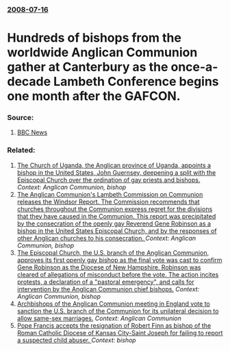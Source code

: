 ### [2008-07-16](/news/2008/07/16/index.md)

#  Hundreds of bishops from the worldwide Anglican Communion gather at Canterbury as the once-a-decade Lambeth Conference begins one month after the GAFCON. 




### Source:

1. [BBC News](http://news.bbc.co.uk/2/hi/uk_news/7474525.stm)

### Related:

1. [ The Church of Uganda, the Anglican province of Uganda, appoints a bishop in the United States, John Guernsey, deepening a split with the Episcopal Church over the ordination of gay priests and bishops. ](/news/2007/09/1/the-church-of-uganda-the-anglican-province-of-uganda-appoints-a-bishop-in-the-united-states-john-guernsey-deepening-a-split-with-the-ep.md) _Context: Anglican Communion, bishop_
2. [ The Anglican Communion's Lambeth Commission on Communion releases the Windsor Report. The Commission recommends that churches throughout the Communion express regret for the divisions that they have caused in the Communion. This report was precipitated by the consecration of the openly gay Reverend Gene Robinson as a bishop in the United States Episcopal Church, and by the responses of other Anglican churches to his consecration. ](/news/2004/10/18/the-anglican-communion-s-lambeth-commission-on-communion-releases-the-windsor-report-the-commission-recommends-that-churches-throughout-th.md) _Context: Anglican Communion, bishop_
3. [ The Episcopal Church, the U.S. branch of the Anglican Communion, approves its first openly gay bishop as the final vote was cast to confirm Gene Robinson as the Diocese of New Hampshire. Robinson was cleared of allegations of misconduct before the vote. The action incites protests, a declaration of a "pastoral emergency", and calls for intervention by the Anglican Communion chief bishops.](/news/2003/08/5/the-episcopal-church-the-u-s-branch-of-the-anglican-communion-approves-its-first-openly-gay-bishop-as-the-final-vote-was-cast-to-confirm.md) _Context: Anglican Communion, bishop_
4. [Archbishops of the Anglican Communion meeting in England vote to sanction the U.S. branch of the Communion for its unilateral decision to allow same-sex marriages.](/news/2016/01/14/archbishops-of-the-anglican-communion-meeting-in-england-vote-to-sanction-the-u-s-branch-of-the-communion-for-its-unilateral-decision-to-al.md) _Context: Anglican Communion_
5. [Pope Francis accepts the resignation of Robert Finn as bishop of the Roman Catholic Diocese of Kansas City-Saint Joseph for failing to report a suspected child abuser. ](/news/2015/04/21/pope-francis-accepts-the-resignation-of-robert-finn-as-bishop-of-the-roman-catholic-diocese-of-kansas-cityasaint-joseph-for-failing-to-rep.md) _Context: bishop_
